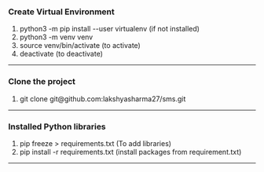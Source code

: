 
<h3>Create Virtual Environment</h3>
<ol>
    <li>python3 -m pip install --user virtualenv (if not installed)</li>
    <li>python3 -m venv venv</li>
    <li>source venv/bin/activate (to activate)</li>
    <li>deactivate (to deactivate)</li>
</ol>
<hr>

<h3>Clone the project</h3>
<ol>
    <li>git clone git@github.com:lakshyasharma27/sms.git</li>
</ol>
<hr>

<h3>Installed Python libraries</h3>
<ol>
    <li>
    pip freeze > requirements.txt (To add libraries) 
    </li>
    <li>pip install -r requirements.txt (install packages from requirement.txt)
    </li>    
</ol>
<hr>


